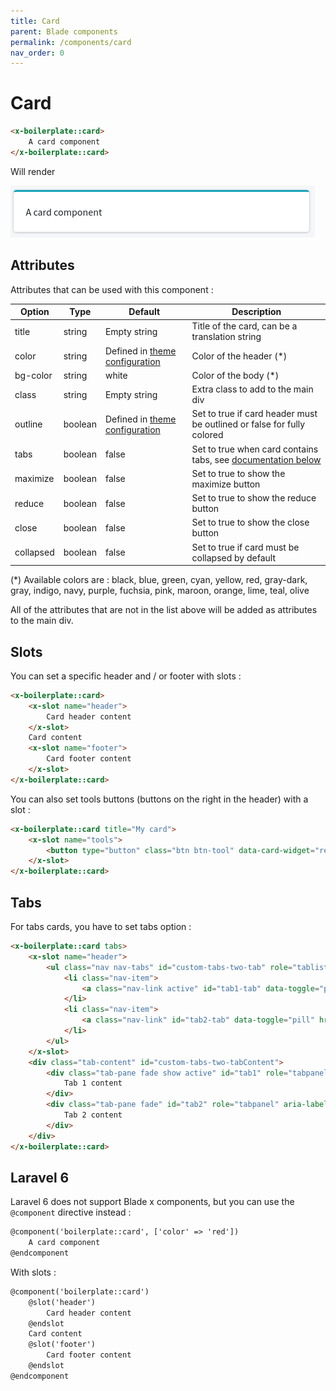 ```yaml
---
title: Card
parent: Blade components
permalink: /components/card
nav_order: 0
---
```


# Card

```html
<x-boilerplate::card>
    A card component
</x-boilerplate::card>
```

Will render

![Card](../assets/img/components/card.png)

## Attributes

Attributes that can be used with this component :

| Option | Type | Default | Description |
| --- | --- | --- | --- |
| title | string | Empty string | Title of the card, can be a translation string |
| color | string | Defined in [theme configuration](configuration/theme) | Color of the header (\*) |
| bg-color | string | white | Color of the body (\*) |
| class| string | Empty string | Extra class to add to the main div |
| outline | boolean | Defined in [theme configuration](configuration/theme) | Set to true if card header must be outlined or false for fully colored |
| tabs | boolean | false | Set to true when card contains tabs, see [documentation below](#tabs) |
| maximize | boolean | false | Set to true to show the maximize button |
| reduce | boolean | false | Set to true to show the reduce button |
| close | boolean | false | Set to true to show the close button |
| collapsed | boolean | false | Set to true if card must be collapsed by default |

(\*) Available colors are : black, blue, green, cyan, yellow, red, gray-dark, gray, indigo, navy, purple, fuchsia, pink, maroon, orange, lime, teal, olive

All of the attributes that are not in the list above will be added as attributes to the main div.

## Slots

You can set a specific header and / or footer with slots :

```html
<x-boilerplate::card>
    <x-slot name="header">
        Card header content
    </x-slot>
    Card content
    <x-slot name="footer">
        Card footer content
    </x-slot>
</x-boilerplate::card>
```

You can also set tools buttons (buttons on the right in the header) with a slot :

```html
<x-boilerplate::card title="My card">
    <x-slot name="tools">
        <button type="button" class="btn btn-tool" data-card-widget="remove"><i class="fas fa-times"></i></button>
    </x-slot>
</x-boilerplate::card>
```

## Tabs

For tabs cards, you have to set tabs option :

```html
<x-boilerplate::card tabs>
    <x-slot name="header">
        <ul class="nav nav-tabs" id="custom-tabs-two-tab" role="tablist">
            <li class="nav-item">
                <a class="nav-link active" id="tab1-tab" data-toggle="pill" href="#tab1" role="tab" aria-controls="custom-tabs-two-home" aria-selected="true">Tab 1</a>
            </li>
            <li class="nav-item">
                <a class="nav-link" id="tab2-tab" data-toggle="pill" href="#tab2" role="tab" aria-controls="custom-tabs-two-profile" aria-selected="false">Tab 2</a>
            </li>
        </ul>
    </x-slot>
    <div class="tab-content" id="custom-tabs-two-tabContent">
        <div class="tab-pane fade show active" id="tab1" role="tabpanel" aria-labelledby="tab1-tab">
            Tab 1 content
        </div>
        <div class="tab-pane fade" id="tab2" role="tabpanel" aria-labelledby="tab2-tab">
            Tab 2 content
        </div>
    </div>
</x-boilerplate::card>
```

## Laravel 6

Laravel 6 does not support Blade x components, but you can use the `@component` directive instead :

```html
@component('boilerplate::card', ['color' => 'red'])
    A card component
@endcomponent
```

With slots :

```html
@component('boilerplate::card')
    @slot('header')
        Card header content
    @endslot
    Card content
    @slot('footer')
        Card footer content
    @endslot
@endcomponent
```